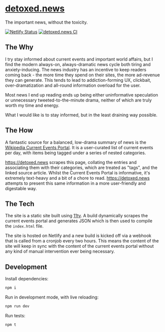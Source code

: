 # [detoxed.news](https://detoxed.news)

The important news, without the toxicity.

[![Netlify Status](https://api.netlify.com/api/v1/badges/fd7416e6-fb5e-4d5e-8065-1b6f7f54cbc7/deploy-status)](https://app.netlify.com/sites/detoxed-news/deploys) [![detoxed.news CI](https://circleci.com/gh/tom-james-watson/detoxed.news.svg?style=svg)](https://circleci.com/gh/tom-james-watson/detoxed.news)

## The Why

I try stay informed about current events and important world affairs, but I find the modern always-on, always-dramatic news cycle both tiring and anxiety-inducing. The news industry has an incentive to keep readers coming back - the more time they spend on their sites, the more ad-revenue they can generate. This tends to lead to addiction-forming UX, clickbait, over-dramatization and all-round information overload for the user.

Most news I end up reading ends up being either uninformative speculation or unnecessary tweeted-to-the-minute drama, neither of which are truly worth my time and energy.

What I would like is to stay informed, but in the least draining way possible.

## The How

A fantastic source for a balanced, low-drama summary of news is the [Wikipedia Current Events Portal](https://en.wikipedia.org/wiki/Portal:Current_events). It is a user-curated list of current events per day, with items being tagged under a series of nested categories.

https://detoxed.news scrapes this page, collating the entries and associating them with their categories, which are treated as "tags", and the linked source article. Whilst the Current Events Portal is informative, it's extremely text-heavy and a bit of a chore to read. https://detoxed.news attempts to present this same information in a more user-friendly and digestable way.

## The Tech

The site is a static site built using [11ty](https://www.11ty.dev/). A build dynamically scrapes the current events portal and generates JSON which is then used to compile the `index.html` file.

The site is hosted on Netlify and a new build is kicked off via a webhook that is called from a cronjob every two hours. This means the content of the site will keep in sync with the content of the current events portal without any kind of manual intervention ever being necessary.

## Development

Install dependencies:

```bash
npm i
```

Run in development mode, with live reloading:

```bash
npm run dev
```

Run tests:

```bash
npm t
```
